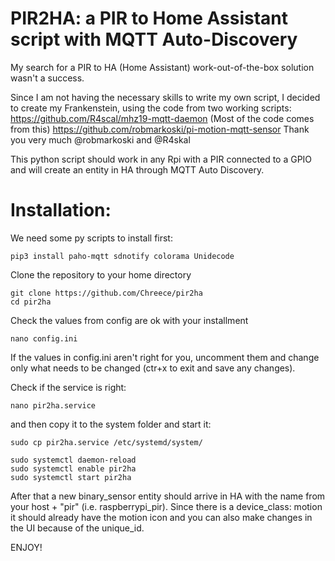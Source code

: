 # PIR2HA: a PIR to Home Assistant script with MQTT Auto-Discovery
My search for a PIR to HA (Home Assistant) work-out-of-the-box solution wasn't a success.

Since I am not having the necessary skills to write my own script, I decided to create my Frankenstein, using the code from two working scripts:
https://github.com/R4scal/mhz19-mqtt-daemon (Most of the code comes from this)
https://github.com/robmarkoski/pi-motion-mqtt-sensor 
Thank you very much @robmarkoski and @R4skal

This python script should work in any Rpi with a PIR connected to a GPIO and will create an entity in HA through MQTT Auto Discovery.

# Installation:
We need some py scripts to install first:
```
pip3 install paho-mqtt sdnotify colorama Unidecode
```
Clone the repository to your home directory
```
git clone https://github.com/Chreece/pir2ha
cd pir2ha
```

Check the values from config are ok with your installment
```
nano config.ini
```
If the values in config.ini aren't right for you, uncomment them and change only what needs to be changed (ctr+x to exit and save any changes).

Check if the service is right:
```
nano pir2ha.service
```
and then copy it to the system folder and start it:
```
sudo cp pir2ha.service /etc/systemd/system/

sudo systemctl daemon-reload
sudo systemctl enable pir2ha
sudo systemctl start pir2ha
```

After that a new binary_sensor entity should arrive in HA with the name from your host + "pir" (i.e. raspberrypi_pir).
Since there is a device_class: motion it should already have the motion icon and you can also make changes in the UI because of the unique_id.

ENJOY!
